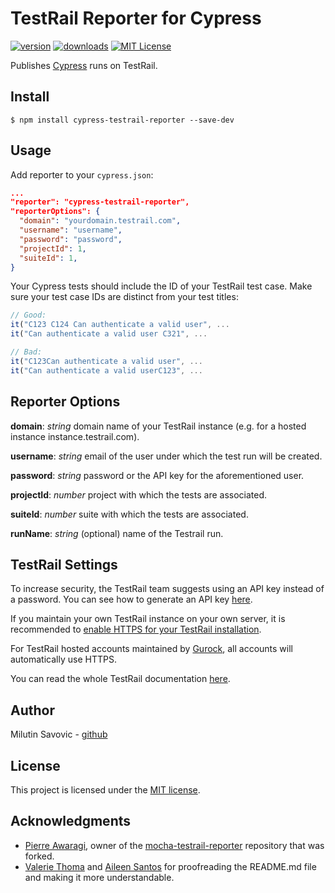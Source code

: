 # TestRail Reporter for Cypress

[![version](https://img.shields.io/npm/v/cypress-testrail-reporter.svg)](https://www.npmjs.com/package/cypress-testrail-reporter)
[![downloads](https://img.shields.io/npm/dt/cypress-testrail-reporter.svg)](https://www.npmjs.com/package/cypress-testrail-reporter)
[![MIT License](https://img.shields.io/github/license/Vivify-Ideas/cypress-testrail-reporter.svg)](https://github.com/Vivify-Ideas/cypress-testrail-reporter/blob/master/LICENSE.md)

Publishes [Cypress](https://www.cypress.io/) runs on TestRail.

## Install

```shell
$ npm install cypress-testrail-reporter --save-dev
```

## Usage

Add reporter to your `cypress.json`:

```json
...
"reporter": "cypress-testrail-reporter",
"reporterOptions": {
  "domain": "yourdomain.testrail.com",
  "username": "username",
  "password": "password",
  "projectId": 1,
  "suiteId": 1,
}
```

Your Cypress tests should include the ID of your TestRail test case. Make sure your test case IDs are distinct from your test titles:

```Javascript
// Good:
it("C123 C124 Can authenticate a valid user", ...
it("Can authenticate a valid user C321", ...

// Bad:
it("C123Can authenticate a valid user", ...
it("Can authenticate a valid userC123", ...
```

## Reporter Options

**domain**: _string_ domain name of your TestRail instance (e.g. for a hosted instance instance.testrail.com).

**username**: _string_ email of the user under which the test run will be created.

**password**: _string_ password or the API key for the aforementioned user.

**projectId**: _number_ project with which the tests are associated.

**suiteId**: _number_ suite with which the tests are associated.

**runName**: _string_ (optional) name of the Testrail run.

## TestRail Settings

To increase security, the TestRail team suggests using an API key instead of a password. You can see how to generate an API key [here](http://docs.gurock.com/testrail-api2/accessing#username_and_api_key).

If you maintain your own TestRail instance on your own server, it is recommended to [enable HTTPS for your TestRail installation](http://docs.gurock.com/testrail-admin/admin-securing#using_https).

For TestRail hosted accounts maintained by [Gurock](http://www.gurock.com/), all accounts will automatically use HTTPS.

You can read the whole TestRail documentation [here](http://docs.gurock.com/).

## Author

Milutin Savovic - [github](https://github.com/mickosav)

## License

This project is licensed under the [MIT license](/LICENSE.md).

## Acknowledgments

* [Pierre Awaragi](https://github.com/awaragi), owner of the [mocha-testrail-reporter](https://github.com/awaragi/mocha-testrail-reporter) repository that was forked.
* [Valerie Thoma](https://github.com/ValerieThoma) and [Aileen Santos](https://github.com/asantos3026) for proofreading the README.md file and making it more understandable.
